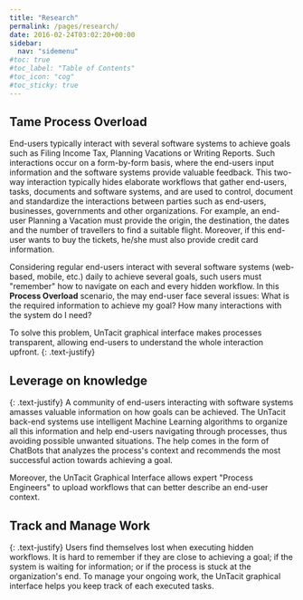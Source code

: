 ```yaml
---
title: "Research"
permalink: /pages/research/
date: 2016-02-24T03:02:20+00:00
sidebar:
  nav: "sidemenu"
#toc: true
#toc_label: "Table of Contents"
#toc_icon: "cog"
#toc_sticky: true
---
```


## Tame Process Overload

End-users typically interact with several software systems to achieve goals such as Filing Income Tax, Planning Vacations or Writing Reports. Such interactions occur on a form-by-form basis, where the end-users input information and the software systems provide valuable feedback. This two-way interaction typically hides elaborate workflows that gather end-users, tasks, documents and software systems, and are used to control, document and standardize the interactions between parties such as end-users, businesses, governments and other organizations. For example, an end-user Planning a Vacation must provide the origin, the destination, the dates and the number of travellers to find a suitable flight. Moreover, if this end-user wants to buy the tickets, he/she must also provide credit card information. 

Considering regular end-users interact with several software systems (web-based, mobile, etc.) daily to achieve several goals, such users must "remember" how to navigate on each and every hidden workflow. In this <b>Process Overload</b> scenario, the may end-user face several issues: What is the required information to achieve my goal? How many interactions with the system do I need? 

To solve this problem, UnTacit graphical interface makes processes transparent, allowing end-users to understand the whole interaction upfront. {: .text-justify}

## Leverage on knowledge
{: .text-justify}
A community of end-users interacting with software systems amasses valuable information on how goals can be achieved. The UnTacit back-end systems use intelligent Machine Learning algorithms to organize all this information and help end-users navigating through processes, thus avoiding possible unwanted situations. The help comes in the form of ChatBots that analyzes the process's context and recommends the most successful action towards achieving a goal. 

Moreover, the UnTacit Graphical Interface allows expert "Process Engineers" to upload workflows that can better describe an end-user context.

## Track and Manage Work
{: .text-justify}
Users find themselves lost when executing hidden workflows. It is hard to remember if they are close to achieving a goal; if the system is waiting for information; or if the process is stuck at the organization's end. To manage your ongoing work, the UnTacit graphical interface helps you keep track of each executed tasks.

